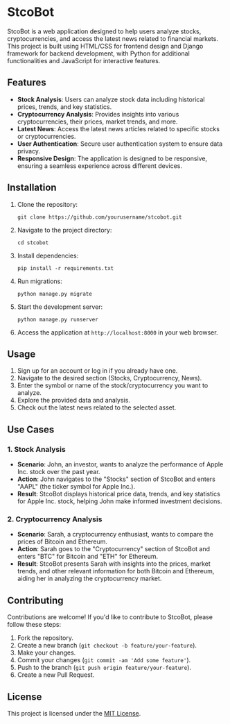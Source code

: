 # StcoBot

StcoBot is a web application designed to help users analyze stocks, cryptocurrencies, and access the latest news related to financial markets. This project is built using HTML/CSS for frontend design and Django framework for backend development, with Python for additional functionalities and JavaScript for interactive features.

## Features

- **Stock Analysis**: Users can analyze stock data including historical prices, trends, and key statistics.
- **Cryptocurrency Analysis**: Provides insights into various cryptocurrencies, their prices, market trends, and more.
- **Latest News**: Access the latest news articles related to specific stocks or cryptocurrencies.
- **User Authentication**: Secure user authentication system to ensure data privacy.
- **Responsive Design**: The application is designed to be responsive, ensuring a seamless experience across different devices.

## Installation

1. Clone the repository:

    ```
    git clone https://github.com/yourusername/stcobot.git
    ```

2. Navigate to the project directory:

    ```
    cd stcobot
    ```

3. Install dependencies:

    ```
    pip install -r requirements.txt
    ```

4. Run migrations:

    ```
    python manage.py migrate
    ```

5. Start the development server:

    ```
    python manage.py runserver
    ```

6. Access the application at `http://localhost:8000` in your web browser.

## Usage

1. Sign up for an account or log in if you already have one.
2. Navigate to the desired section (Stocks, Cryptocurrency, News).
3. Enter the symbol or name of the stock/cryptocurrency you want to analyze.
4. Explore the provided data and analysis.
5. Check out the latest news related to the selected asset.

## Use Cases

### 1. Stock Analysis
- **Scenario**: John, an investor, wants to analyze the performance of Apple Inc. stock over the past year.
- **Action**: John navigates to the "Stocks" section of StcoBot and enters "AAPL" (the ticker symbol for Apple Inc.).
- **Result**: StcoBot displays historical price data, trends, and key statistics for Apple Inc. stock, helping John make informed investment decisions.

### 2. Cryptocurrency Analysis
- **Scenario**: Sarah, a cryptocurrency enthusiast, wants to compare the prices of Bitcoin and Ethereum.
- **Action**: Sarah goes to the "Cryptocurrency" section of StcoBot and enters "BTC" for Bitcoin and "ETH" for Ethereum.
- **Result**: StcoBot presents Sarah with insights into the prices, market trends, and other relevant information for both Bitcoin and Ethereum, aiding her in analyzing the cryptocurrency market.



## Contributing

Contributions are welcome! If you'd like to contribute to StcoBot, please follow these steps:

1. Fork the repository.
2. Create a new branch (`git checkout -b feature/your-feature`).
3. Make your changes.
4. Commit your changes (`git commit -am 'Add some feature'`).
5. Push to the branch (`git push origin feature/your-feature`).
6. Create a new Pull Request.

## License

This project is licensed under the [MIT License](LICENSE).
